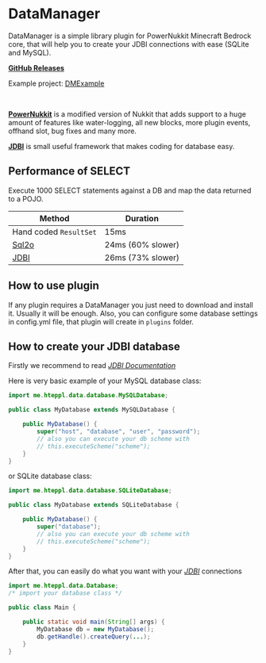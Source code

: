 # DataManager

DataManager is a simple library plugin for PowerNukkit Minecraft Bedrock core, that will help you to create your JDBI
connections with ease (SQLite and MySQL).

[**GitHub Releases**](https://github.com/hteppl/DataManager/releases)

Example project: [DMExample](https://github.com/hteppl/DMExample)

<br>

[**PowerNukkit**](https://github.com/PowerNukkit/PowerNukkit) is a modified version of Nukkit that adds support to a
huge amount of features like water-logging, all new blocks, more plugin events, offhand slot, bug fixes and many more.

[**JDBI**](https://jdbi.org) is small useful framework that makes coding for database easy.

## Performance of SELECT

Execute 1000 SELECT statements against a DB and map the data returned to a POJO.

| Method                                   | Duration          |
|------------------------------------------|-------------------|
| Hand coded <code>ResultSet</code>        | 15ms              |
| [Sql2o](https://github.com/aaberg/sql2o) | 24ms (60% slower) |
| [JDBI](https://github.com/jdbi/jdbi)     | 26ms (73% slower) |

## How to use plugin

If any plugin requires a DataManager you just need to download and install it. Usually it will be enough. Also, you can
configure some database settings in config.yml file, that plugin will create in `plugins` folder.

## How to create your JDBI database

Firstly we recommend to read [*JDBI Documentation*](https://jdbi.org)

Here is very basic example of your MySQL database class:

```java
import me.hteppl.data.database.MySQLDatabase;

public class MyDatabase extends MySQLDatabase {

    public MyDatabase() {
        super("host", "database", "user", "password");
        // also you can execute your db scheme with 
        // this.executeScheme("scheme");
    }
}
```

or SQLite database class:

```java
import me.hteppl.data.database.SQLiteDatabase;

public class MyDatabase extends SQLiteDatabase {

    public MyDatabase() {
        super("database");
        // also you can execute your db scheme with
        // this.executeScheme("scheme");
    }
}
```

After that, you can easily do what you want with your [*JDBI*](https://jdbi.org) connections

```java
import me.hteppl.data.Database;
/* import your database class */

public class Main {

    public static void main(String[] args) {
        MyDatabase db = new MyDatabase();
        db.getHandle().createQuery(...);
    }
}
```
